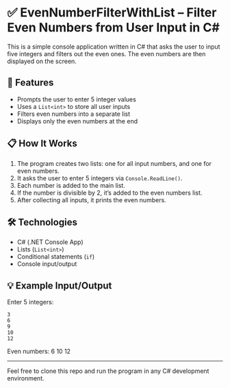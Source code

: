 # ✅ EvenNumberFilterWithList – Filter Even Numbers from User Input in C#

This is a simple console application written in C# that asks the user to input five integers and filters out the even ones. The even numbers are then displayed on the screen.

## 🧾 Features

- Prompts the user to enter 5 integer values  
- Uses a `List<int>` to store all user inputs  
- Filters even numbers into a separate list  
- Displays only the even numbers at the end  

## 📋 How It Works

1. The program creates two lists: one for all input numbers, and one for even numbers.  
2. It asks the user to enter 5 integers via `Console.ReadLine()`.  
3. Each number is added to the main list.  
4. If the number is divisible by 2, it’s added to the even numbers list.  
5. After collecting all inputs, it prints the even numbers.

## 🛠️ Technologies

- C# (.NET Console App)  
- Lists (`List<int>`)  
- Conditional statements (`if`)  
- Console input/output  

## 💡 Example Input/Output

Enter 5 integers:

    3
    6
    9
    10
    12

Even numbers:
6
10
12

---

Feel free to clone this repo and run the program in any C# development environment.